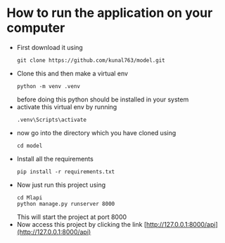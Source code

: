 
# How to run the application on your computer

- First download it using 
    ```
    git clone https://github.com/kunal763/model.git
    ```
- Clone this and then make a virtual env
    ```
    python -m venv .venv

    ```
    before doing this python should be installed in your system
- activate this virtual env by running
    ```
    .venv\Scripts\activate
    ```
- now go into the directory which you have cloned using
    ```
    cd model
    ```
- Install all the requirements
    ```
    pip install -r requirements.txt
    ```
- Now just run this project using 
    ```
    cd Mlapi
    python manage.py runserver 8000
    ```
    This will start the project at port 8000
- Now access this project by clicking the link 
    [http://127.0.0.1:8000/api](http://127.0.0.1:8000/api)

